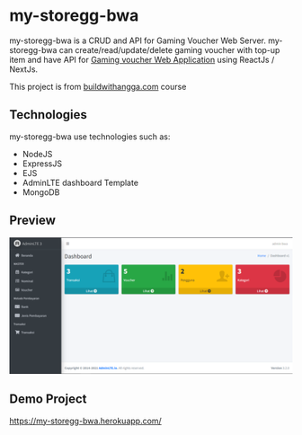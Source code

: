 # my-storegg-bwa

my-storegg-bwa is a CRUD and API for Gaming Voucher Web Server. my-storegg-bwa can create/read/update/delete gaming voucher with top-up item and have API for [Gaming voucher Web Application](https://storegg-bwa-aryaddias.vercel.app/) using ReactJs / NextJs.

This project is from [buildwithangga.com](https://buildwithangga.com/) course

## Technologies
my-storegg-bwa use technologies such as:
- NodeJS
- ExpressJS
- EJS
- AdminLTE dashboard Template
- MongoDB

##  Preview
![PreviewImage](/public/preview.png)

## Demo Project
https://my-storegg-bwa.herokuapp.com/
